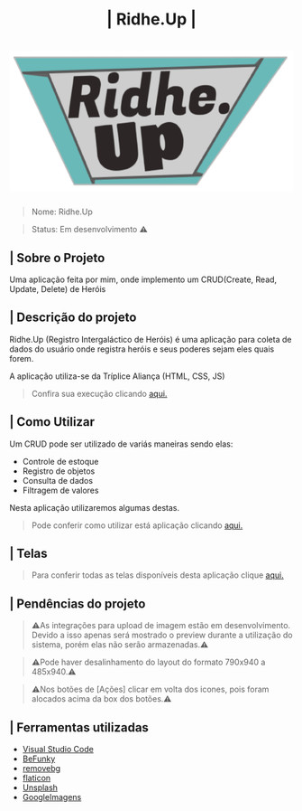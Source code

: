 <h1 align="center">| Ridhe.Up |</h1>

<h1 align="center"><img src="https://github.com/MichelBNasc/Ridhe.Up/blob/main/img/icons/LOGO.png"></h1>

>Nome: Ridhe.Up

>Status: Em desenvolvimento ⚠️

## | Sobre o Projeto

<p>Uma aplicação feita por mim, onde implemento um CRUD(Create, Read, Update, Delete) de Heróis</p>


## | Descrição do projeto

<p>Ridhe.Up (Registro Intergaláctico de Heróis) é uma aplicação para coleta de dados do usuário onde registra heróis e seus poderes sejam eles quais forem.</p>

<p>A aplicação utiliza-se da Tríplice Aliança (HTML, CSS, JS)</p>

>Confira sua execução clicando [aqui.](https://michelbnasc.github.io/Ridhe.Up/)

## | Como Utilizar

<p>Um CRUD pode ser utilizado de variás maneiras sendo elas:</p>

+ Controle de estoque
+ Registro de objetos
+ Consulta de dados
+ Filtragem de valores

<p>Nesta aplicação utilizaremos algumas destas.</p>

>Pode conferir como utilizar está aplicação clicando [aqui.](https://github.com/MichelBNasc/Ridhe.Up/blob/main/README/COMO%20UTILIZAR.md)

## | Telas

>Para conferir todas as telas disponíveis desta aplicação clique [aqui.](https://github.com/MichelBNasc/Ridhe.Up/blob/main/README/TELAS.md)


## | Pendências do projeto

>⚠️As integrações para upload de imagem estão em desenvolvimento. Devido a isso apenas será mostrado o preview durante a utilização do sistema,
>  porém elas não serão armazenadas.⚠️

>⚠️Pode haver desalinhamento do layout do formato 790x940 a 485x940.⚠️

>⚠️Nos botões de [Ações] clicar em volta dos icones, pois foram alocados acima da box dos botões.⚠️



## | Ferramentas utilizadas

+ [Visual Studio Code](https://code.visualstudio.com/)
+ [BeFunky](https://www.befunky.com/pt/)
+ [removebg](https://www.remove.bg/)
+ [flaticon](https://www.flaticon.com/)
+ [Unsplash](https://unsplash.com/)
+ [GoogleImagens](https://www.google.com.br/imghp?hl=pt-BR&tab=ri&ogbl)






